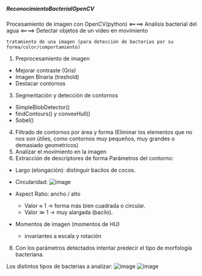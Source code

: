 ##### ReconocimientoBacterialOpenCV ##### 
Procesamiento de imagen con OpenCV(python) <====> Analisis bacterial del agua <====> Detectar objetos de un video en movimiento 

	tratamiento de una imagen (para detección de bacterias por su forma/color/comportamiento)

1) Preprocesamiento de imagen
   
 - Mejorar contraste (Gris)
 - Imagen Binaria (treshold)
 - Destacar contornos

3) Segmentación y detección de contornos

- SimpleBlobDetector()
- findContours() y convexHull()
- Sobel()

4) Filtrado de contornos por área y forma (Eliminar los elementos que no nos son útiles, como contornos muy pequeños, muy  grandes o demasiado geometricos)
5) Analizar el movimiento en la imagen
6) Extracción de descriptores de forma
Parámetros del contorno:
- Largo (elongación): distinguir bacilos de cocos.
- Circularidad:
![image](https://github.com/user-attachments/assets/f74b70f0-9397-4d1e-92f4-80815049c283)
- Aspect Ratio: ancho / alto
	- Valor ≈ 1 → forma más bien cuadrada o circular.
 	- Valor ≫ 1 → muy alargada (bacilo).
    
- Momentos de imagen (momentos de HU)
	- invariantes a escala y rotación

8) Con los parámetros detectados intentar predecir el tipo de morfología bacteriana.


Los distintos tipos de bacterias a analizar:
![image](https://github.com/user-attachments/assets/a1fda4e6-919b-40c8-bb9e-990d8b97549f)
![image](https://github.com/user-attachments/assets/4399bb73-1eec-4ddf-8f69-ad2cab3c23ff)
